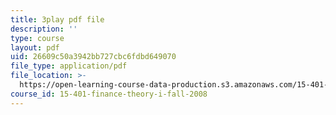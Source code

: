 ```yaml
---
title: 3play pdf file
description: ''
type: course
layout: pdf
uid: 26609c50a3942bb727cbc6fdbd649070
file_type: application/pdf
file_location: >-
  https://open-learning-course-data-production.s3.amazonaws.com/15-401-finance-theory-i-fall-2008/26609c50a3942bb727cbc6fdbd649070_sMKQywwkIjQ.pdf
course_id: 15-401-finance-theory-i-fall-2008
---
```

